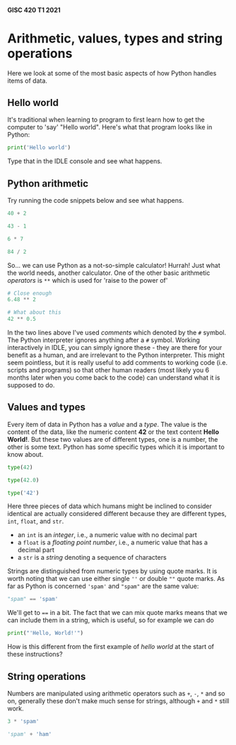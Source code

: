 #### GISC 420 T1 2021
# Arithmetic, values, types and string operations
Here we look at some of the most basic aspects of how Python handles items of data.

## Hello world
It's traditional when learning to program to first learn how to get the computer to 'say' "Hello world". Here's what that program looks like in Python:

```python
print('Hello world')
```
Type that in the IDLE console and see what happens.

## Python arithmetic
Try running the code snippets below and see what happens.
```python
40 + 2
```

```python
43 - 1
```

```python
6 * 7
```

```python
84 / 2
```
So... we can use Python as a not-so-simple calculator! Hurrah! Just what the world needs, another calculator. One of the other basic arithmetic *operators* is `**` which is used for 'raise to the power of'
```python
# Close enough
6.48 ** 2
```

```python
# What about this
42 ** 0.5
```

In the two lines above I've used *comments* which denoted by the `#` symbol. The Python interpreter ignores anything after a `#` symbol. Working interactively in IDLE, you can simply ignore these - they are there for your benefit as a human, and are irrelevant to the Python interpreter. This might seem pointless, but it is really useful to add comments to working code (i.e. scripts and programs) so that other human readers (most likely you 6 months later when you come back to the code) can understand what it is supposed to do.

## Values and types
Every item of data in Python has a *value* and a *type*. The value is the content of the data, like the numeric content **42** or the text content **Hello World!**. But these two values are of different types, one is a number, the other is some text. Python has some specific types which it is important to know about.
```python
type(42)
```

```python
type(42.0)
```

```python
type('42')
```
Here three pieces of data which humans might be inclined to consider identical are actually considered different because they are different types, `int`, `float`, and `str`.

+ an `int` is an *integer*, i.e., a numeric value with no decimal part
+ a `float` is a *floating point number*, i.e., a numeric value that has a decimal part
+ a `str` is a *string* denoting a sequence of characters

Strings are distinguished from numeric types by using quote marks. It is worth noting that we can use either single `''` or double `""` quote marks. As far as Python is concerned `'spam'` and `"spam"` are the same value:
```python
"spam" == 'spam'
```

We'll get to `==` in a bit. The fact that we can mix quote marks means that we can include them in a string, which is useful, so for example we can do
```python
print("'Hello, World!'")
```

How is this different from the first example of *hello world* at the start of these instructions?

## String operations
Numbers are manipulated using arithmetic operators such as `+`, `-`, `*` and so on, generally these don't make much sense for strings, although `+` and `*` still work.
```python
3 * 'spam'
```

```python
'spam' + 'ham'
```
